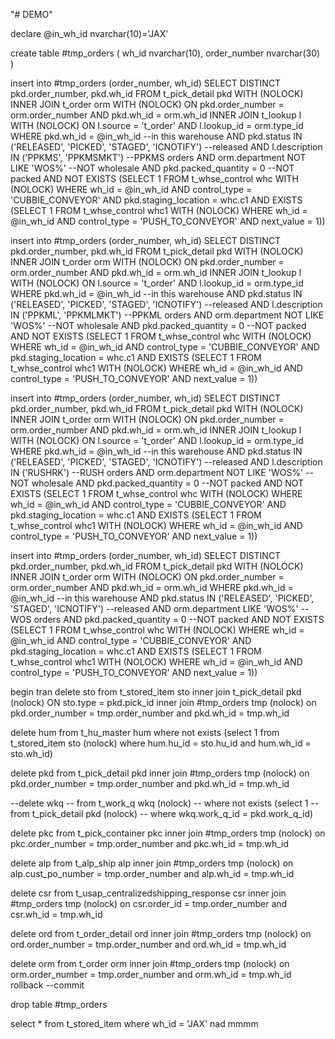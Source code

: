 "# DEMO" 

declare @in_wh_id nvarchar(10)='JAX'

create table #tmp_orders (
	wh_id nvarchar(10),
	order_number nvarchar(30)
)

insert into #tmp_orders (order_number, wh_id)
SELECT DISTINCT pkd.order_number, pkd.wh_id
FROM t_pick_detail pkd WITH (NOLOCK)
INNER JOIN t_order orm WITH (NOLOCK)
	ON pkd.order_number = orm.order_number
	AND pkd.wh_id = orm.wh_id
INNER JOIN t_lookup l WITH (NOLOCK)
	ON l.source = 't_order'
	AND l.lookup_id = orm.type_id
WHERE pkd.wh_id = @in_wh_id											--in this warehouse
	AND pkd.status IN ('RELEASED', 'PICKED', 'STAGED', 'ICNOTIFY')					--released
	AND l.description IN ('PPKMS', 'PPKMSMKT')							--PPKMS orders
	AND orm.department NOT LIKE 'WOS%'									--NOT wholesale
	AND pkd.packed_quantity = 0										--NOT packed
	AND NOT EXISTS (SELECT 1
					FROM t_whse_control whc WITH (NOLOCK)
					WHERE wh_id = @in_wh_id
					AND control_type = 'CUBBIE_CONVEYOR'
					AND pkd.staging_location = whc.c1
					AND EXISTS (SELECT 1
									FROM t_whse_control whc1 WITH (NOLOCK)
									WHERE wh_id = @in_wh_id
									AND control_type = 'PUSH_TO_CONVEYOR'
									AND next_value = 1))

insert into #tmp_orders (order_number, wh_id)
SELECT DISTINCT pkd.order_number, pkd.wh_id
FROM t_pick_detail pkd WITH (NOLOCK)
INNER JOIN t_order orm WITH (NOLOCK)
	ON pkd.order_number = orm.order_number
	AND pkd.wh_id = orm.wh_id
INNER JOIN t_lookup l WITH (NOLOCK)
	ON l.source = 't_order'
	AND l.lookup_id = orm.type_id
WHERE pkd.wh_id = @in_wh_id											--in this warehouse
	AND pkd.status IN ('RELEASED', 'PICKED', 'STAGED', 'ICNOTIFY')					--released
	AND l.description IN ('PPKML', 'PPKMLMKT')							--PPKML orders
	AND orm.department NOT LIKE 'WOS%'									--NOT wholesale
	AND pkd.packed_quantity = 0										--NOT packed
	AND NOT EXISTS (SELECT 1
					FROM t_whse_control whc WITH (NOLOCK)
					WHERE wh_id = @in_wh_id
					AND control_type = 'CUBBIE_CONVEYOR'
					AND pkd.staging_location = whc.c1
					AND EXISTS (SELECT 1
									FROM t_whse_control whc1 WITH (NOLOCK)
									WHERE wh_id = @in_wh_id
									AND control_type = 'PUSH_TO_CONVEYOR'
									AND next_value = 1))

insert into #tmp_orders (order_number, wh_id)
SELECT DISTINCT pkd.order_number, pkd.wh_id
FROM t_pick_detail pkd WITH (NOLOCK)
INNER JOIN t_order orm WITH (NOLOCK)
	ON pkd.order_number = orm.order_number
AND pkd.wh_id = orm.wh_id
INNER JOIN t_lookup l WITH (NOLOCK)
	ON l.source = 't_order'
AND l.lookup_id = orm.type_id
WHERE pkd.wh_id = @in_wh_id											--in this warehouse
AND pkd.status IN ('RELEASED', 'PICKED', 'STAGED', 'ICNOTIFY')					--released
AND l.description IN ('RUSHRK')							--RUSH orders
AND orm.department NOT LIKE 'WOS%'									--NOT wholesale
AND pkd.packed_quantity = 0											--NOT packed
AND NOT EXISTS (SELECT 1
					FROM t_whse_control whc WITH (NOLOCK)
					WHERE wh_id = @in_wh_id
					AND control_type = 'CUBBIE_CONVEYOR'
					AND pkd.staging_location = whc.c1
					AND EXISTS (SELECT 1
									FROM t_whse_control whc1 WITH (NOLOCK)
									WHERE wh_id = @in_wh_id
									AND control_type = 'PUSH_TO_CONVEYOR'
									AND next_value = 1))

insert into #tmp_orders (order_number, wh_id)
SELECT DISTINCT pkd.order_number, pkd.wh_id
FROM t_pick_detail pkd WITH (NOLOCK)
INNER JOIN t_order orm WITH (NOLOCK)
ON pkd.order_number = orm.order_number
AND pkd.wh_id = orm.wh_id
WHERE pkd.wh_id = @in_wh_id											--in this warehouse
AND pkd.status IN ('RELEASED', 'PICKED', 'STAGED', 'ICNOTIFY')					--released
AND orm.department LIKE 'WOS%'										--WOS orders
AND pkd.packed_quantity = 0											--NOT packed
AND NOT EXISTS (SELECT 1
					FROM t_whse_control whc WITH (NOLOCK)
					WHERE wh_id = @in_wh_id
					AND control_type = 'CUBBIE_CONVEYOR'
					AND pkd.staging_location = whc.c1
					AND EXISTS (SELECT 1
									FROM t_whse_control whc1 WITH (NOLOCK)
									WHERE wh_id = @in_wh_id
									AND control_type = 'PUSH_TO_CONVEYOR'
									AND next_value = 1))

begin tran
delete sto
  from t_stored_item sto
 inner join t_pick_detail pkd (nolock)
    ON sto.type = pkd.pick_id
 inner join #tmp_orders tmp (nolock)
    on pkd.order_number = tmp.order_number
   and pkd.wh_id = tmp.wh_id

delete hum
  from t_hu_master hum
 where not exists (select 1
					 from t_stored_item sto (nolock)
					where hum.hu_id = sto.hu_id
					  and hum.wh_id = sto.wh_id)

delete pkd
  from t_pick_detail pkd
 inner join #tmp_orders tmp (nolock)
    on pkd.order_number = tmp.order_number
   and pkd.wh_id = tmp.wh_id

--delete wkq
--  from t_work_q wkq (nolock)
-- where not exists (select 1
--					 from t_pick_detail pkd (nolock)
--					where wkq.work_q_id = pkd.work_q_id)
   
delete pkc
  from t_pick_container pkc
 inner join #tmp_orders tmp (nolock)
    on pkc.order_number = tmp.order_number
   and pkc.wh_id = tmp.wh_id

delete alp
  from t_alp_ship alp
 inner join #tmp_orders tmp (nolock)
    on alp.cust_po_number = tmp.order_number
   and alp.wh_id = tmp.wh_id

delete csr
  from t_usap_centralizedshipping_response csr
 inner join #tmp_orders tmp (nolock)
    on csr.order_id = tmp.order_number
   and csr.wh_id = tmp.wh_id

delete ord
  from t_order_detail ord
 inner join #tmp_orders tmp (nolock)
    on ord.order_number = tmp.order_number
   and ord.wh_id = tmp.wh_id

delete orm
  from t_order orm
 inner join #tmp_orders tmp (nolock)
    on orm.order_number = tmp.order_number
   and orm.wh_id = tmp.wh_id
rollback
--commit

drop table #tmp_orders

select * from t_stored_item where wh_id = 'JAX' nad mmmm
